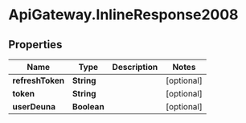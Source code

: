 # ApiGateway.InlineResponse2008

## Properties

Name | Type | Description | Notes
------------ | ------------- | ------------- | -------------
**refreshToken** | **String** |  | [optional] 
**token** | **String** |  | [optional] 
**userDeuna** | **Boolean** |  | [optional] 


